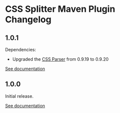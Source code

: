 # CSS Splitter Maven Plugin Changelog

## 1.0.1
Dependencies:
* Upgraded the [CSS Parser](http://cssparser.sourceforge.net/) from 0.9.19 to 0.9.20

[See documentation](http://css-splitter-maven-plugin.projects.gabrys.biz/LATEST/)

## 1.0.0
Initial release.

[See documentation](http://css-splitter-maven-plugin.projects.gabrys.biz/1.0.0/)